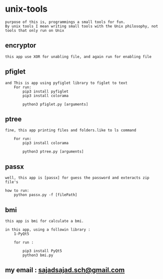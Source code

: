 # unix-tools

	purpose of this is, programmings a small tools for fun.
	By unix tools I mean writing small tools with the Unix philosophy, not tools that only run on Unix

## encryptor 

	this app use XOR for unabling file, and again run for enabling file

## pfiglet

	and This is app using pyfiglet library to figlet to text
		For run:
			pip3 install pyfiglet
			pip3 install colorama
		
			python3 pfiglet.py [arguments]

## ptree

	fine, this app printing files and folders.like to ls command
	
		For run:
			pip3 install colorama
		
			python3 ptree.py [arguments]
## passx
	well, this app is [passx] for guess the password and exteracts zip file's

	how to run:
		python passx.py -f [filePath]

## bmi
	this app is bmi for calculate a bmi.

	in this app, using a followin library :
		1-PyQt5
	
		for run :
		
			pip3 install PyQt5
			python3 bmi.py 

## my email : sajadsajad.sch@gmail.com 
